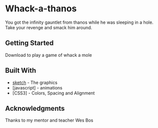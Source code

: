 # Whack-a-thanos
You got the infinity gauntlet from thanos while he was sleeping in a hole. Take your revenge and smack him around. 


## Getting Started

Download to play a game of whack a mole


## Built With

* [sketch](http://www.sketch.com) - The graphics
* [javascript] - animations
* [CSS3] - Colors, Spacing and Alignment

## Acknowledgments

Thanks to my mentor and teacher Wes Bos

